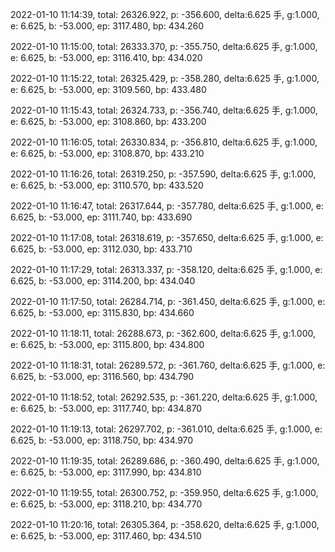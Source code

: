 2022-01-10 11:14:39, total: 26326.922, p: -356.600, delta:6.625 手, g:1.000, e: 6.625, b: -53.000, ep: 3117.480, bp: 434.260

2022-01-10 11:15:00, total: 26333.370, p: -355.750, delta:6.625 手, g:1.000, e: 6.625, b: -53.000, ep: 3116.410, bp: 434.020

2022-01-10 11:15:22, total: 26325.429, p: -358.280, delta:6.625 手, g:1.000, e: 6.625, b: -53.000, ep: 3109.560, bp: 433.480

2022-01-10 11:15:43, total: 26324.733, p: -356.740, delta:6.625 手, g:1.000, e: 6.625, b: -53.000, ep: 3108.860, bp: 433.200

2022-01-10 11:16:05, total: 26330.834, p: -356.810, delta:6.625 手, g:1.000, e: 6.625, b: -53.000, ep: 3108.870, bp: 433.210

2022-01-10 11:16:26, total: 26319.250, p: -357.590, delta:6.625 手, g:1.000, e: 6.625, b: -53.000, ep: 3110.570, bp: 433.520

2022-01-10 11:16:47, total: 26317.644, p: -357.780, delta:6.625 手, g:1.000, e: 6.625, b: -53.000, ep: 3111.740, bp: 433.690

2022-01-10 11:17:08, total: 26318.619, p: -357.650, delta:6.625 手, g:1.000, e: 6.625, b: -53.000, ep: 3112.030, bp: 433.710

2022-01-10 11:17:29, total: 26313.337, p: -358.120, delta:6.625 手, g:1.000, e: 6.625, b: -53.000, ep: 3114.200, bp: 434.040

2022-01-10 11:17:50, total: 26284.714, p: -361.450, delta:6.625 手, g:1.000, e: 6.625, b: -53.000, ep: 3115.830, bp: 434.660

2022-01-10 11:18:11, total: 26288.673, p: -362.600, delta:6.625 手, g:1.000, e: 6.625, b: -53.000, ep: 3115.800, bp: 434.800

2022-01-10 11:18:31, total: 26289.572, p: -361.760, delta:6.625 手, g:1.000, e: 6.625, b: -53.000, ep: 3116.560, bp: 434.790

2022-01-10 11:18:52, total: 26292.535, p: -361.220, delta:6.625 手, g:1.000, e: 6.625, b: -53.000, ep: 3117.740, bp: 434.870

2022-01-10 11:19:13, total: 26297.702, p: -361.010, delta:6.625 手, g:1.000, e: 6.625, b: -53.000, ep: 3118.750, bp: 434.970

2022-01-10 11:19:35, total: 26289.686, p: -360.490, delta:6.625 手, g:1.000, e: 6.625, b: -53.000, ep: 3117.990, bp: 434.810

2022-01-10 11:19:55, total: 26300.752, p: -359.950, delta:6.625 手, g:1.000, e: 6.625, b: -53.000, ep: 3118.210, bp: 434.770

2022-01-10 11:20:16, total: 26305.364, p: -358.620, delta:6.625 手, g:1.000, e: 6.625, b: -53.000, ep: 3117.460, bp: 434.510